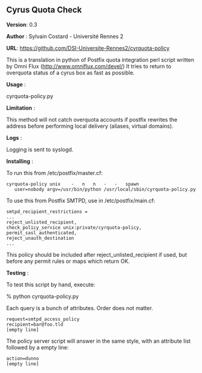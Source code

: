 Cyrus Quota Check
-----------------

**Version**:   0.3

**Author** :   Sylvain Costard - Université Rennes 2
  
**URL**: https://github.com/DSI-Universite-Rennes2/cyrquota-policy 


This is a translation in python of Postfix quota integration perl script written by Omni Flux (http://www.omniflux.com/devel/)
It tries to return to overquota status of a cyrus box as fast as possible. 

**Usage** : 

cyrquota-policy.py

**Limitation** :

This method will not catch overquota accounts if postfix
rewrites the address before performing local delivery
(aliases, virtual domains).

**Logs** : 

Logging is sent to syslogd.

**Installing** :


To run this from /etc/postfix/master.cf:

    cyrquota-policy	unix	-	n	n	-	-	spawn
       user=nobody argv=/usr/bin/python /usr/local/sbin/cyrquota-policy.py

 To use this from Postfix SMTPD, use in /etc/postfix/main.cf:

    smtpd_recipient_restrictions =
    ...
    reject_unlisted_recipient,
    check_policy_service unix:private/cyrquota-policy,
    permit_sasl_authenticated,
    reject_unauth_destination
    ...

This policy should be included after reject_unlisted_recipient if used,
but before any permit rules or maps which return OK.

**Testing** :

To test this script by hand, execute:

   % python cyrquota-policy.py

Each query is a bunch of attributes. Order does not matter.

    request=smtpd_access_policy
    recipient=bar@foo.tld
    [empty line]

The policy server script will answer in the same style, with an
attribute list followed by a empty line:

    action=dunno
    [empty line]

